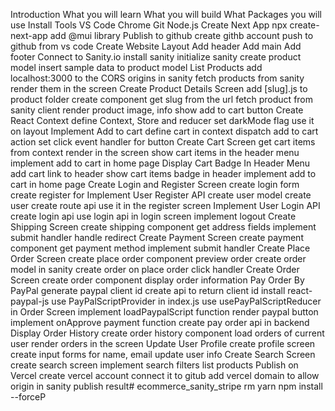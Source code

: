 Introduction
What you will learn
What you will build
What Packages you will use
Install Tools
VS Code
Chrome
Git
Node.js
Create Next App
npx create-next-app
add @mui library
Publish to github
create githb account
push to github from vs code
Create Website Layout
Add header
Add main
Add footer
Connect to Sanity.io
install sanity
initialize sanity
create product model
insert sample data to product model
List Products
add localhost:3000 to the CORS origins in sanity
fetch products from sanity
render them in the screen
Create Product Details Screen
add [slug].js to product folder
create component
get slug from the url
fetch product from sanity client
render product image, info
show add to cart button
Create React Context
define Context, Store and reducer
set darkMode flag
use it on layout
Implement Add to cart
define cart in context
dispatch add to cart action
set click event handler for button
Create Cart Screen
get cart items from context
render in the screen
show cart items in the header menu
implement add to cart in home page
Display Cart Badge In Header Menu
add cart link to header
show cart items badge in header
implement add to cart in home page
Create Login and Register Screen
create login form
create register for
Implement User Register API
create user model
create user create route api
use it in the register screen
Implement User Login API
create login api
use login api in login screen
implement logout
Create Shipping Screen
create shipping component
get address fields
implement submit handler
handle redirect
Create Payment Screen
create payment component
get payment method
implement submit handler
Create Place Order Screen
create place order component
preview order
create order model in sanity
create order on place order click handler
Create Order Screen
create order component
display order information
Pay Order By PayPal
generate paypal client id
create api to return client id
install react-paypal-js
use PayPalScriptProvider in index.js
use usePayPalScriptReducer in Order Screen
implement loadPaypalScript function
render paypal button
implement onApprove payment function
create pay order api in backend
Display Order History
create order history component
load orders of current user
render orders in the screen
Update User Profile
create profile screen
create input forms for name, email
update user info
Create Search Screen
create search screen
implement search filters
list products
Publish on Vercel
create vercel account
connect it to gitub
add vercel domain to allow origin in sanity
publish result# ecommerce_sanity_stripe
rm yarn
npm install --forceP

